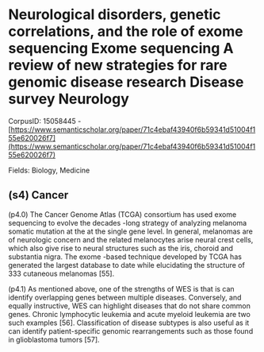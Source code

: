 # Neurological disorders, genetic correlations, and the role of exome sequencing Exome sequencing A review of new strategies for rare genomic disease research Disease survey Neurology

CorpusID: 15058445 - [https://www.semanticscholar.org/paper/71c4ebaf43940f6b59341d51004f155e620026f7](https://www.semanticscholar.org/paper/71c4ebaf43940f6b59341d51004f155e620026f7)

Fields: Biology, Medicine

## (s4) Cancer
(p4.0) The Cancer Genome Atlas (TCGA) consortium has used exome sequencing to evolve the decades -long strategy of analyzing melanoma somatic mutation at the at the single gene level. In general, melanomas are of neurologic concern and the related melanocytes arise neural crest cells, which also give rise to neural structures such as the iris, choroid and substantia nigra. The exome -based technique developed by TCGA has generated the largest database to date while elucidating the structure of 333 cutaneous melanomas [55].

(p4.1) As mentioned above, one of the strengths of WES is that is can identify overlapping genes between multiple diseases. Conversely, and equally instructive, WES can highlight diseases that do not share common genes. Chronic lymphocytic leukemia and acute myeloid leukemia are two such examples [56]. Classification of disease subtypes is also useful as it can identify patient-specific genomic rearrangements such as those found in glioblastoma tumors [57].
